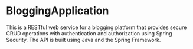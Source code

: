
# BloggingApplication

This is a RESTful web service for a blogging platform that provides secure CRUD operations with authentication and authorization using Spring Security. The API is built using Java and the Spring Framework.
